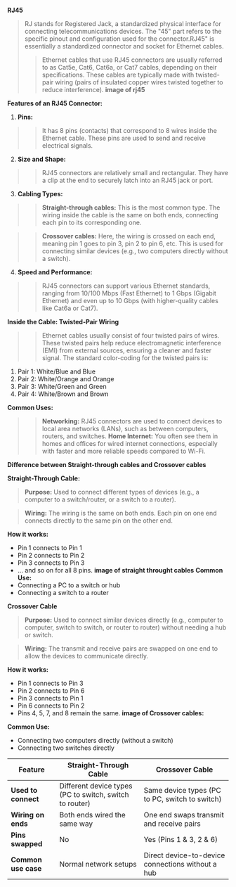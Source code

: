 



**RJ45**
>RJ stands for Registered Jack, a standardized physical interface for connecting telecommunications devices.
>The "45" part refers to the specific pinout and configuration used for the connector.RJ45" is essentially a standardized connector and socket for Ethernet cables.
>>Ethernet cables that use RJ45 connectors are usually referred to as Cat5e, Cat6, Cat6a, or Cat7 cables, depending on their specifications. These cables are typically made with twisted-pair wiring (pairs of insulated copper wires twisted together to reduce interference).
**image of rj45**

**Features of an RJ45 Connector:**
1. **Pins:**
>>It has 8 pins (contacts) that correspond to 8 wires inside the Ethernet cable. These pins are used to send and receive electrical signals.
2. **Size and Shape:**
>>RJ45 connectors are relatively small and rectangular. They have a clip at the end to securely latch into an RJ45 jack or port.
3. **Cabling Types:**
>>**Straight-through cables:** This is the most common type. The wiring inside the cable is the same on both ends, connecting each pin to its corresponding one.

>>**Crossover cables:** Here, the wiring is crossed on each end, meaning pin 1 goes to pin 3, pin 2 to pin 6, etc. This is used for connecting similar devices (e.g., two computers directly without a switch).

>>
4. **Speed and Performance:**
>>RJ45 connectors can support various Ethernet standards, ranging from 10/100 Mbps (Fast Ethernet) to 1 Gbps (Gigabit Ethernet) and even up to 10 Gbps (with higher-quality cables like Cat6a or Cat7).

**Inside the Cable: Twisted-Pair Wiring**
>>Ethernet cables usually consist of four twisted pairs of wires. These twisted pairs help reduce electromagnetic interference (EMI) from external sources, ensuring a cleaner and faster signal. The standard color-coding for the twisted pairs is:
1. Pair 1: White/Blue and Blue
2. Pair 2: White/Orange and Orange
3. Pair 3: White/Green and Green
4. Pair 4: White/Brown and Brown

**Common Uses:**
>>**Networking:** RJ45 connectors are used to connect devices to local area networks (LANs), such as between computers, routers, and switches.
>>**Home Internet:** You often see them in homes and offices for wired internet connections, especially with faster and more reliable speeds compared to Wi-Fi.

**Difference between Straight-through cables and Crossover cables**

**Straight-Through Cable:**
>**Purpose:** Used to connect different types of devices (e.g., a computer to a switch/router, or a switch to a router).

>**Wiring:** The wiring is the same on both ends. Each pin on one end connects directly to the same pin on the other end.

**How it works:**
* Pin 1 connects to Pin 1
* Pin 2 connects to Pin 2
* Pin 3 connects to Pin 3
* … and so on for all 8 pins.
**image of straight throught cables**
**Common Use:**
* Connecting a PC to a switch or hub
* Connecting a switch to a router

**Crossover Cable**
> **Purpose:** Used to connect similar devices directly (e.g., computer to computer, switch to switch, or router to router) without needing a hub or switch.

>**Wiring:** The transmit and receive pairs are swapped on one end to allow the devices to communicate directly.

**How it works:**
* Pin 1 connects to Pin 3
* Pin 2 connects to Pin 6
* Pin 3 connects to Pin 1
* Pin 6 connects to Pin 2
* Pins 4, 5, 7, and 8 remain the same.
**image of Crossover cables:**

**Common Use:**
* Connecting two computers directly (without a switch)
* Connecting two switches directly
 
| Feature              | Straight-Through Cable                         | Crossover Cable                              |
|----------------------|-----------------------------------------------|----------------------------------------------|
| **Used to connect**  | Different device types (PC to switch, switch to router) | Same device types (PC to PC, switch to switch) |
| **Wiring on ends**  | Both ends wired the same way                    | One end swaps transmit and receive pairs     |
| **Pins swapped**    | No                                             | Yes (Pins 1 & 3, 2 & 6)                       |
| **Common use case** | Normal network setups                           | Direct device-to-device connections without a hub |
